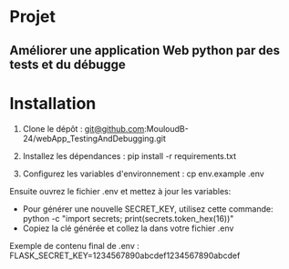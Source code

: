 # Projet
## Améliorer une application Web python par des tests et du débugge

# Installation

1. Clone le dépôt : git@github.com:MouloudB-24/webApp_TestingAndDebugging.git

2. Installez les dépendances : pip install -r requirements.txt

3. Configurez les variables d'environnement : cp env.example .env


Ensuite ouvrez le fichier .env et mettez à jour les variables:
- Pour générer une nouvelle SECRET_KEY, utilisez cette commande: python -c "import secrets; print(secrets.token_hex(16))"
- Copiez la clé générée et collez la dans votre fichier .env


Exemple de contenu final de .env : FLASK_SECRET_KEY=1234567890abcdef1234567890abcdef







